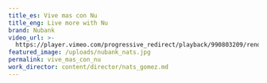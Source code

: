 ```yaml
---
title_es: Vive mas con Nu
title_eng: Live more with Nu
brand: Nubank
video_url: >-
  https://player.vimeo.com/progressive_redirect/playback/990803209/rendition/1080p/file.mp4?loc=external&signature=5ecb906304e4efd7acc48697d8666e3a2503fbdbdf0de0df88c8966124e54618
featured_image: /uploads/nubank_nats.jpg
permalink: vive_mas_con_nu
work_director: content/director/nats_gomez.md
---
```


